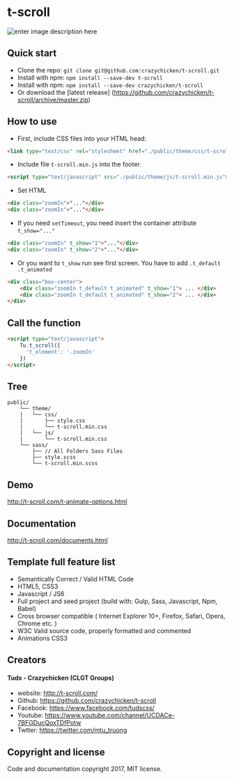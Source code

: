 # t-scroll

![enter image description here](http://t-scroll.com/theme/images/about.png)

## Quick start
* Clone the repo: `git clone git@github.com:crazychicken/t-scroll.git`
* Install with npm: `npm install --save-dev t-scroll`
* Install with npm: `npm install --save-dev crazychicken/t-scroll`
* Or download the [latest release] (https://github.com/crazychicken/t-scroll/archive/master.zip)

## How to use

* First, include CSS files into your HTML head:
```html
<link type="text/css" rel="stylesheet" href="./public/theme/css/t-scroll.min.css">
```

* Include file `t-scroll.min.js` into the footer.
```html
<script type="text/javascript" src="./public/theme/js/t-scroll.min.js"></script>
```

* Set HTML
```html
<div class="zoomIn">"..."</div>
<div class="zoomIn">"..."</div>
```

* If you need `setTimeout`, you need insert the container attribute `t_show="..."`
```html
<div class="zoomIn" t_show="1">"..."</div>
<div class="zoomIn" t_show="2">"..."</div>
```

* Or you want to `t_show` run see first screen. You have to add `.t_default .t_animated`
```html
<div class="box-center">
    <div class="zoomIn t_default t_animated" t_show="1"> ... </div>
    <div class="zoomIn t_default t_animated" t_show="2"> ... </div>
</div>
```

## Call the function

```html
<script type="text/javascript">
    Tu.t_scroll({
      't_element': '.zoomIn'
    })
</script>
```

## Tree
```
public/
    └── theme/
    |   └── css/
    |       ├── style.css
    |       └── t-scroll.min.css
    |   └── js/
    |       └── t-scroll.min.css
    └── sass/
        ├── // All Folders Sass Files
        ├── style.scss
        └── t-scroll.min.scss
```

## Demo
http://t-scroll.com/t-animate-options.html

## Documentation
http://t-scroll.com/documents.html

## Template full feature list

* Semantically Correct / Valid HTML Code
* HTML5, CSS3
* Javascript / JS6
* Full project and seed project (build with: Gulp, Sass, Javascript, Npm, Babel)
* Cross browser compatible ( Internet Explorer 10+, Firefox, Safari, Opera, Chrome etc. )
* W3C Valid source code, properly formatted and commented
* Animations CSS3

## Creators

#### Tuds - Crazychicken (CLGT Groups)
* website:  http://t-scroll.com/
* Github:   https://github.com/crazychicken/t-scroll
* Facebook: https://www.facebook.com/tudscss/
* Youtube:  https://www.youtube.com/channel/UCDACe-7BFGDucQoxTDfPotw
* Twtter:   https://twitter.com/mtu_truong

## Copyright and license

Code and documentation copyright 2017, MIT license.
